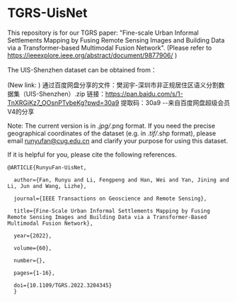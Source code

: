 # TGRS-UisNet
This repository is for our TGRS paper: "Fine-scale Urban Informal Settlements Mapping by Fusing Remote Sensing Images and Building Data via a Transformer-based Multimodal Fusion Network". (Please refer to https://ieeexplore.ieee.org/abstract/document/9877906/ )

The UIS-Shenzhen dataset can be obtained from： 

(New link: )
通过百度网盘分享的文件：樊润宇-深圳市非正规居住区语义分割数据集（UIS-Shenzhen）.zip
链接：https://pan.baidu.com/s/1-TnXRGiKz7_OOsnPTvbeKg?pwd=30a9 
提取码：30a9 
--来自百度网盘超级会员V4的分享

Note: The current version is in *.jpg/*.png format. If you need the precise geographical coordinates of the dataset (e.g. in *.tif/*.shp format), please email runyufan@cug.edu.cn and clarify your purpose for using this dataset.

If it is helpful for you, please cite the following references.


    @ARTICLE{RunyuFan-UisNet,

      author={Fan, Runyu and Li, Fengpeng and Han, Wei and Yan, Jining and Li, Jun and Wang, Lizhe},
  
      journal={IEEE Transactions on Geoscience and Remote Sensing}, 
  
      title={Fine-Scale Urban Informal Settlements Mapping by Fusing Remote Sensing Images and Building Data via a Transformer-Based Multimodal Fusion Network}, 
  
      year={2022},
  
      volume={60},
  
      number={},
  
      pages={1-16},
  
      doi={10.1109/TGRS.2022.3204345}
      }
 
 
